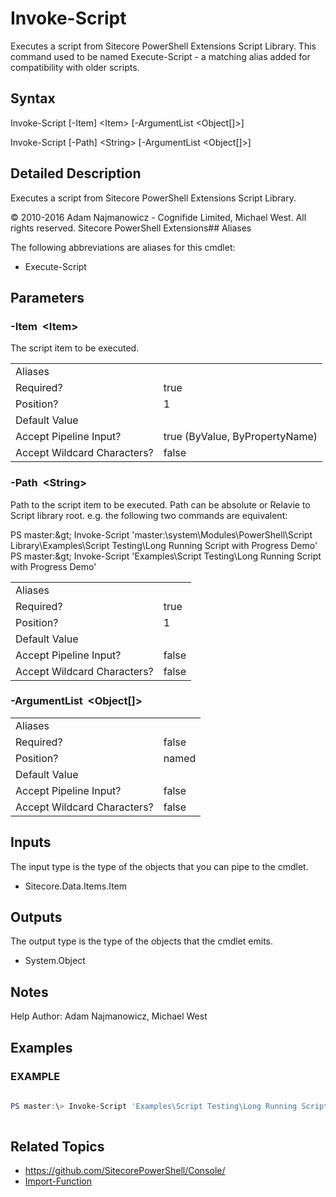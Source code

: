 # Invoke-Script 
 
Executes a script from Sitecore PowerShell Extensions Script Library.
This command used to be named Execute-Script - a matching alias added for compatibility with older scripts. 
 
## Syntax 
 
Invoke-Script [-Item] &lt;Item&gt; [-ArgumentList &lt;Object[]&gt;] 
 
Invoke-Script [-Path] &lt;String&gt; [-ArgumentList &lt;Object[]&gt;] 
 
 
## Detailed Description 
 
Executes a script from Sitecore PowerShell Extensions Script Library. 
 
© 2010-2016 Adam Najmanowicz - Cognifide Limited, Michael West. All rights reserved. Sitecore PowerShell Extensions## Aliases
The following abbreviations are aliases for this cmdlet:  
* Execute-Script 
 
## Parameters 
 
### -Item&nbsp; &lt;Item&gt; 
 
The script item to be executed. 
 
<table>
    <thead></thead>
    <tbody>
        <tr>
            <td>Aliases</td>
            <td></td>
        </tr>
        <tr>
            <td>Required?</td>
            <td>true</td>
        </tr>
        <tr>
            <td>Position?</td>
            <td>1</td>
        </tr>
        <tr>
            <td>Default Value</td>
            <td></td>
        </tr>
        <tr>
            <td>Accept Pipeline Input?</td>
            <td>true (ByValue, ByPropertyName)</td>
        </tr>
        <tr>
            <td>Accept Wildcard Characters?</td>
            <td>false</td>
        </tr>
    </tbody>
</table> 
 
### -Path&nbsp; &lt;String&gt; 
 
Path to the script item to be executed.
Path can be absolute or Relavie to Script library root.	e.g. the following two commands are equivalent:

PS master:\&gt; Invoke-Script 'master:\system\Modules\PowerShell\Script Library\Examples\Script Testing\Long Running Script with Progress Demo'
PS master:\&gt; Invoke-Script 'Examples\Script Testing\Long Running Script with Progress Demo' 
 
<table>
    <thead></thead>
    <tbody>
        <tr>
            <td>Aliases</td>
            <td></td>
        </tr>
        <tr>
            <td>Required?</td>
            <td>true</td>
        </tr>
        <tr>
            <td>Position?</td>
            <td>1</td>
        </tr>
        <tr>
            <td>Default Value</td>
            <td></td>
        </tr>
        <tr>
            <td>Accept Pipeline Input?</td>
            <td>false</td>
        </tr>
        <tr>
            <td>Accept Wildcard Characters?</td>
            <td>false</td>
        </tr>
    </tbody>
</table> 
 
### -ArgumentList&nbsp; &lt;Object[]&gt; 
 
 
 
<table>
    <thead></thead>
    <tbody>
        <tr>
            <td>Aliases</td>
            <td></td>
        </tr>
        <tr>
            <td>Required?</td>
            <td>false</td>
        </tr>
        <tr>
            <td>Position?</td>
            <td>named</td>
        </tr>
        <tr>
            <td>Default Value</td>
            <td></td>
        </tr>
        <tr>
            <td>Accept Pipeline Input?</td>
            <td>false</td>
        </tr>
        <tr>
            <td>Accept Wildcard Characters?</td>
            <td>false</td>
        </tr>
    </tbody>
</table> 
 
## Inputs 
 
The input type is the type of the objects that you can pipe to the cmdlet. 
 
* Sitecore.Data.Items.Item 
 
## Outputs 
 
The output type is the type of the objects that the cmdlet emits. 
 
* System.Object 
 
## Notes 
 
Help Author: Adam Najmanowicz, Michael West 
 
## Examples 
 
### EXAMPLE 
 
 
 
```powershell   
 
PS master:\> Invoke-Script 'Examples\Script Testing\Long Running Script with Progress Demo' 
 
``` 
 
## Related Topics 
 
* <a href='https://github.com/SitecorePowerShell/Console/' target='_blank'>https://github.com/SitecorePowerShell/Console/</a><br/>* [Import-Function](/appendix/commands/Import-Function.md)
